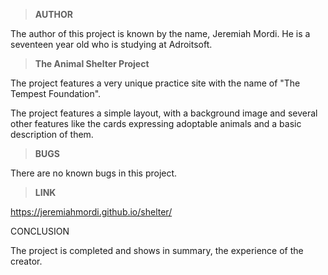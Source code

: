 >**AUTHOR**

The author of this project is known by the name, Jeremiah Mordi. He is a seventeen year old who is studying at Adroitsoft.

>**The Animal Shelter Project**

The project features a very unique practice site with the name of "The Tempest Foundation".

The project features a simple layout, with a background image and several other features like the cards expressing adoptable animals and a basic description of them.

>**BUGS**

There are no known bugs in this project.

>**LINK**

 https://jeremiahmordi.github.io/shelter/

 CONCLUSION
 
 The project is completed and shows in summary, the experience of the creator.